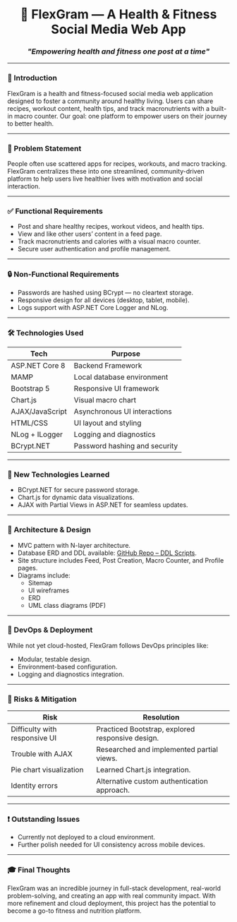 <h1 align="center">💪 FlexGram — A Health & Fitness Social Media Web App</h3>

<h3 align="center"><em>"Empowering health and fitness one post at a time"</em></h3>

---

<h3>📌 Introduction</h3>

FlexGram is a health and fitness-focused social media web application designed to foster a community around healthy living. Users can share recipes, workout content, health tips, and track macronutrients with a built-in macro counter. Our goal: one platform to empower users on their journey to better health.

---

<h3>🎯 Problem Statement</h3>


People often use scattered apps for recipes, workouts, and macro tracking. FlexGram centralizes these into one streamlined, community-driven platform to help users live healthier lives with motivation and social interaction.

---

<h3>✅ Functional Requirements</h3>


- Post and share healthy recipes, workout videos, and health tips.
- View and like other users’ content in a feed page.
- Track macronutrients and calories with a visual macro counter.
- Secure user authentication and profile management.

---

<h3>🔒 Non-Functional Requirements</h3>


- Passwords are hashed using BCrypt — no cleartext storage.
- Responsive design for all devices (desktop, tablet, mobile).
- Logs support with ASP.NET Core Logger and NLog.

---

<h3>🛠 Technologies Used</h3>

| Tech               | Purpose                                |
| ------------------ | -------------------------------------- |
| ASP.NET Core 8     | Backend Framework                      |
| MAMP               | Local database environment             |
| Bootstrap 5        | Responsive UI framework                |
| Chart.js           | Visual macro chart                     |
| AJAX/JavaScript    | Asynchronous UI interactions           |
| HTML/CSS           | UI layout and styling                  |
| NLog + ILogger     | Logging and diagnostics                |
| BCrypt.NET         | Password hashing and security          |

---

<h3>🧠 New Technologies Learned</h3>

- BCrypt.NET for secure password storage.
- Chart.js for dynamic data visualizations.
- AJAX with Partial Views in ASP.NET for seamless updates.

---

<h3>🧰 Architecture & Design </h3>

- MVC pattern with N-layer architecture.
- Database ERD and DDL available: [GitHub Repo – DDL Scripts](#).
- Site structure includes Feed, Post Creation, Macro Counter, and Profile pages.
- Diagrams include:
  - Sitemap
  - UI wireframes
  - ERD
  - UML class diagrams (PDF)

---

<h3>🧪 DevOps & Deployment</h3>

While not yet cloud-hosted, FlexGram follows DevOps principles like:
- Modular, testable design.
- Environment-based configuration.
- Logging and diagnostics integration.

---

<h3>🛑 Risks & Mitigation</h3>

| Risk                             | Resolution                                  |
| -------------------------------- | ------------------------------------------- |
| Difficulty with responsive UI   | Practiced Bootstrap, explored responsive design. |
| Trouble with AJAX                | Researched and implemented partial views.  |
| Pie chart visualization          | Learned Chart.js integration.              |
| Identity errors                  | Alternative custom authentication approach. |

---

<h3>❗ Outstanding Issues</h3>

- Currently not deployed to a cloud environment.
- Further polish needed for UI consistency across mobile devices.

---

<h3>🎓 Final Thoughts</h3>

FlexGram was an incredible journey in full-stack development, real-world problem-solving, and creating an app with real community impact. With more refinement and cloud deployment, this project has the potential to become a go-to fitness and nutrition platform.

